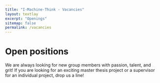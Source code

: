```yaml
---
title: "I-Machine-Think - Vacancies"
layout: textlay
excerpt: "Openings"
sitemap: false
permalink: /vacancies
---
```


# Open positions

We are always looking for new group members with passion, talent, and grit!
If you are looking for an exciting master thesis project or a supervisor for an individual project, drop us a line!

